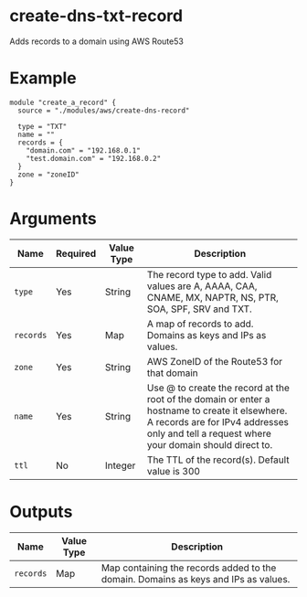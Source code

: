 # create-dns-txt-record

Adds records to a domain using AWS Route53

# Example

```hcl
module "create_a_record" {
  source = "./modules/aws/create-dns-record"

  type = "TXT"
  name = ""
  records = {
    "domain.com" = "192.168.0.1"
    "test.domain.com" = "192.168.0.2"
  }
  zone = "zoneID"
}
```

# Arguments

| Name                      | Required | Value Type | Description
|---------------------------| -------- | ---------- | -----------
|`type`                     | Yes      | String     | The record type to add. Valid values are A, AAAA, CAA, CNAME, MX, NAPTR, NS, PTR, SOA, SPF, SRV and TXT.
|`records`                  | Yes      | Map        | A map of records to add. Domains as keys and IPs as values.
|`zone`                     | Yes      | String     | AWS ZoneID of the Route53 for that domain
|`name`                     | Yes      | String     | Use @ to create the record at the root of the domain or enter a hostname to create it elsewhere. A records are for IPv4 addresses only and tell a request where your domain should direct to.
|`ttl`                      | No       | Integer    | The TTL of the record(s). Default value is 300

# Outputs

| Name                      | Value Type | Description
|---------------------------| ---------- | -----------
|`records`                  | Map        | Map containing the records added to the domain. Domains as keys and IPs as values.

